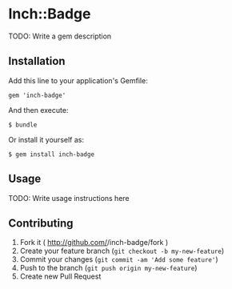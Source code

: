 # Inch::Badge

TODO: Write a gem description

## Installation

Add this line to your application's Gemfile:

    gem 'inch-badge'

And then execute:

    $ bundle

Or install it yourself as:

    $ gem install inch-badge

## Usage

TODO: Write usage instructions here

## Contributing

1. Fork it ( http://github.com/<my-github-username>/inch-badge/fork )
2. Create your feature branch (`git checkout -b my-new-feature`)
3. Commit your changes (`git commit -am 'Add some feature'`)
4. Push to the branch (`git push origin my-new-feature`)
5. Create new Pull Request
